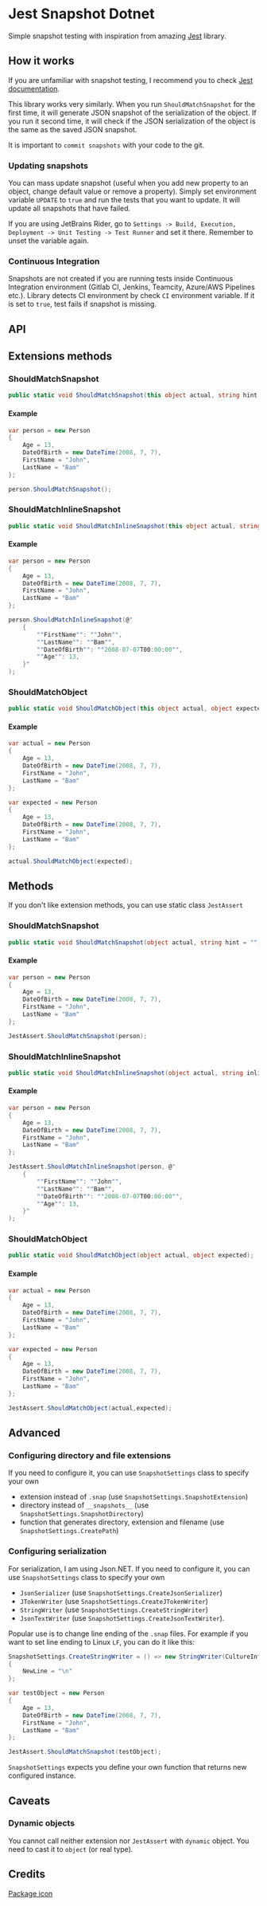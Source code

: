 # Jest Snapshot Dotnet
Simple snapshot testing with inspiration from amazing [Jest](https://jestjs.io) library.

## How it works
If you are unfamiliar with snapshot testing, I recommend you to check [Jest documentation](https://jestjs.io/docs/en/snapshot-testing).
 
 This library works very similarly. When you run `ShouldMatchSnapshot` for the first time, it will generate JSON snapshot of the serialization of the object.
 If you run it second time, it will check if the JSON serialization of the object is the same as the saved JSON snapshot.
 
 It is important to `commit snapshots` with your code to the git.

### Updating snapshots
You can mass update snapshot (useful when you add new property to an object, change default value or remove a property).
Simply set environment variable `UPDATE` to `true` and run the tests that you want to update. It will update all snapshots that have failed.

If you are using JetBrains Rider, go to `Settings -> Build, Execution, Deployment -> Unit Testing -> Test Runner` and set it there.
Remember to unset the variable again.

### Continuous Integration
Snapshots are not created if you are running tests inside Continuous Integration environment (Gitlab CI, Jenkins, Teamcity, Azure/AWS Pipelines etc.).
Library detects CI environment by check `CI` environment variable. If it is set to `true`, test fails if snapshot is missing.

## API

## Extensions methods
### ShouldMatchSnapshot
```c#
public static void ShouldMatchSnapshot(this object actual, string hint = "");
```

#### Example
```c#
var person = new Person
{
    Age = 13,
    DateOfBirth = new DateTime(2008, 7, 7),
    FirstName = "John",
    LastName = "Bam"
};

person.ShouldMatchSnapshot();
```

### ShouldMatchInlineSnapshot
```c#
public static void ShouldMatchInlineSnapshot(this object actual, string inlineSnapshot);
```

#### Example
```c#
var person = new Person
{
    Age = 13,
    DateOfBirth = new DateTime(2008, 7, 7),
    FirstName = "John",
    LastName = "Bam"
};

person.ShouldMatchInlineSnapshot(@"
    {
        ""FirstName"": ""John"",
        ""LastName"": ""Bam"",
        ""DateOfBirth"": ""2008-07-07T00:00:00"",
        ""Age"": 13,    
    }"
);
```

### ShouldMatchObject
```c#
public static void ShouldMatchObject(this object actual, object expected);
```

#### Example
```c#
var actual = new Person
{
    Age = 13,
    DateOfBirth = new DateTime(2008, 7, 7),
    FirstName = "John",
    LastName = "Bam"
};

var expected = new Person
{
    Age = 13,
    DateOfBirth = new DateTime(2008, 7, 7),
    FirstName = "John",
    LastName = "Bam"
};

actual.ShouldMatchObject(expected);
```

## Methods
If you don't like extension methods, you can use static class `JestAssert`

### ShouldMatchSnapshot
```c#
public static void ShouldMatchSnapshot(object actual, string hint = "");
```

#### Example
```c#
var person = new Person
{
    Age = 13,
    DateOfBirth = new DateTime(2008, 7, 7),
    FirstName = "John",
    LastName = "Bam"
};

JestAssert.ShouldMatchSnapshot(person);
```

### ShouldMatchInlineSnapshot
```c#
public static void ShouldMatchInlineSnapshot(object actual, string inlineSnapshot);
```

#### Example
```c#
var person = new Person
{
    Age = 13,
    DateOfBirth = new DateTime(2008, 7, 7),
    FirstName = "John",
    LastName = "Bam"
};

JestAssert.ShouldMatchInlineSnapshot(person, @"
    {
        ""FirstName"": ""John"",
        ""LastName"": ""Bam"",
        ""DateOfBirth"": ""2008-07-07T00:00:00"",
        ""Age"": 13,    
    }"
);
```

### ShouldMatchObject
```c#
public static void ShouldMatchObject(object actual, object expected);
```

#### Example
```c#
var actual = new Person
{
    Age = 13,
    DateOfBirth = new DateTime(2008, 7, 7),
    FirstName = "John",
    LastName = "Bam"
};

var expected = new Person
{
    Age = 13,
    DateOfBirth = new DateTime(2008, 7, 7),
    FirstName = "John",
    LastName = "Bam"
};

JestAssert.ShouldMatchObject(actual,expected);
```

## Advanced
### Configuring directory and file extensions
If you need to configure it, you can use `SnapshotSettings` class to specify your own 
* extension instead of `.snap` (use `SnapshotSettings.SnapshotExtension`)
* directory instead of `__snapshots__` (use `SnapshotSettings.SnapshotDirectory`) 
* function that generates directory, extension and filename (use `SnapshotSettings.CreatePath`)


### Configuring serialization
For serialization, I am using Json.NET. If you need to configure it, you can use `SnapshotSettings` class to specify your own 

* `JsonSerializer` (use `SnapshotSettings.CreateJsonSerializer`)
* `JTokenWriter` (use `SnapshotSettings.CreateJTokenWriter`)
* `StringWriter` (use `SnapshotSettings.CreateStringWriter`) 
* `JsonTextWriter` (use `SnapshotSettings.CreateJsonTextWriter`).

 Popular use is to change line ending of the `.snap` files. For example if you want to set line ending to Linux `LF`, you can do it like this:

```csharp
SnapshotSettings.CreateStringWriter = () => new StringWriter(CultureInfo.InvariantCulture)
{
    NewLine = "\n"
};

var testObject = new Person
{
    Age = 13,
    DateOfBirth = new DateTime(2008, 7, 7),
    FirstName = "John",
    LastName = "Bam"
};

JestAssert.ShouldMatchSnapshot(testObject);
```

`SnapshotSettings` expects you define your own function that returns new configured instance.

## Caveats
### Dynamic objects
You cannot call neither extension nor `JestAssert` with `dynamic` object. You need to cast it to `object` (or real type).


## Credits

[Package icon](https://www.flaticon.com/free-icon/joker-hat_68335)
